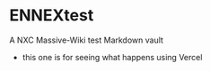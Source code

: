 # ENNEXtest

A NXC Massive-Wiki test Markdown vault

 - this one is for seeing what happens using Vercel


